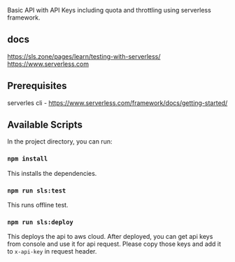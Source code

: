  Basic API with API Keys including quota and throttling using serverless framework.

## docs
https://sls.zone/pages/learn/testing-with-serverless/
https://www.serverless.com

## Prerequisites
serverles cli - https://www.serverless.com/framework/docs/getting-started/

## Available Scripts
In the project directory, you can run:
### `npm install`
This installs the dependencies.

### `npm run sls:test`
This runs offline test.

### `npm run sls:deploy`
This deploys the api to aws cloud.
After deployed, you can get api keys from console and use it for api request.
Please copy those keys and add it to `x-api-key` in request header.